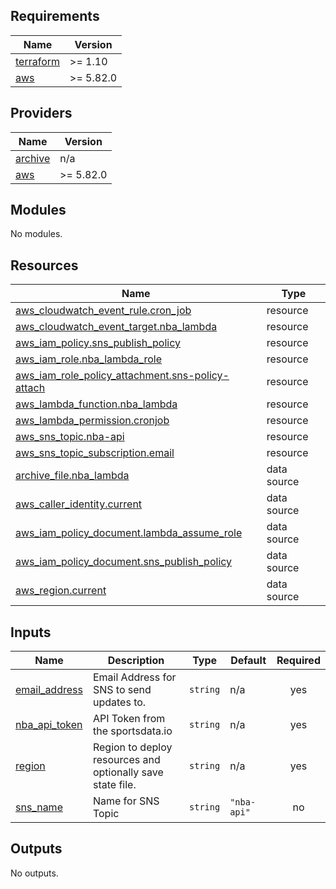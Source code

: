 ## Requirements

| Name | Version |
|------|---------|
| <a name="requirement_terraform"></a> [terraform](#requirement\_terraform) | >= 1.10 |
| <a name="requirement_aws"></a> [aws](#requirement\_aws) | >= 5.82.0 |

## Providers

| Name | Version |
|------|---------|
| <a name="provider_archive"></a> [archive](#provider\_archive) | n/a |
| <a name="provider_aws"></a> [aws](#provider\_aws) | >= 5.82.0 |

## Modules

No modules.

## Resources

| Name | Type |
|------|------|
| [aws_cloudwatch_event_rule.cron_job](https://registry.terraform.io/providers/hashicorp/aws/latest/docs/resources/cloudwatch_event_rule) | resource |
| [aws_cloudwatch_event_target.nba_lambda](https://registry.terraform.io/providers/hashicorp/aws/latest/docs/resources/cloudwatch_event_target) | resource |
| [aws_iam_policy.sns_publish_policy](https://registry.terraform.io/providers/hashicorp/aws/latest/docs/resources/iam_policy) | resource |
| [aws_iam_role.nba_lambda_role](https://registry.terraform.io/providers/hashicorp/aws/latest/docs/resources/iam_role) | resource |
| [aws_iam_role_policy_attachment.sns-policy-attach](https://registry.terraform.io/providers/hashicorp/aws/latest/docs/resources/iam_role_policy_attachment) | resource |
| [aws_lambda_function.nba_lambda](https://registry.terraform.io/providers/hashicorp/aws/latest/docs/resources/lambda_function) | resource |
| [aws_lambda_permission.cronjob](https://registry.terraform.io/providers/hashicorp/aws/latest/docs/resources/lambda_permission) | resource |
| [aws_sns_topic.nba-api](https://registry.terraform.io/providers/hashicorp/aws/latest/docs/resources/sns_topic) | resource |
| [aws_sns_topic_subscription.email](https://registry.terraform.io/providers/hashicorp/aws/latest/docs/resources/sns_topic_subscription) | resource |
| [archive_file.nba_lambda](https://registry.terraform.io/providers/hashicorp/archive/latest/docs/data-sources/file) | data source |
| [aws_caller_identity.current](https://registry.terraform.io/providers/hashicorp/aws/latest/docs/data-sources/caller_identity) | data source |
| [aws_iam_policy_document.lambda_assume_role](https://registry.terraform.io/providers/hashicorp/aws/latest/docs/data-sources/iam_policy_document) | data source |
| [aws_iam_policy_document.sns_publish_policy](https://registry.terraform.io/providers/hashicorp/aws/latest/docs/data-sources/iam_policy_document) | data source |
| [aws_region.current](https://registry.terraform.io/providers/hashicorp/aws/latest/docs/data-sources/region) | data source |

## Inputs

| Name | Description | Type | Default | Required |
|------|-------------|------|---------|:--------:|
| <a name="input_email_address"></a> [email\_address](#input\_email\_address) | Email Address for SNS to send updates to. | `string` | n/a | yes |
| <a name="input_nba_api_token"></a> [nba\_api\_token](#input\_nba\_api\_token) | API Token from the sportsdata.io | `string` | n/a | yes |
| <a name="input_region"></a> [region](#input\_region) | Region to deploy resources and optionally save state file. | `string` | n/a | yes |
| <a name="input_sns_name"></a> [sns\_name](#input\_sns\_name) | Name for SNS Topic | `string` | `"nba-api"` | no |

## Outputs

No outputs.
